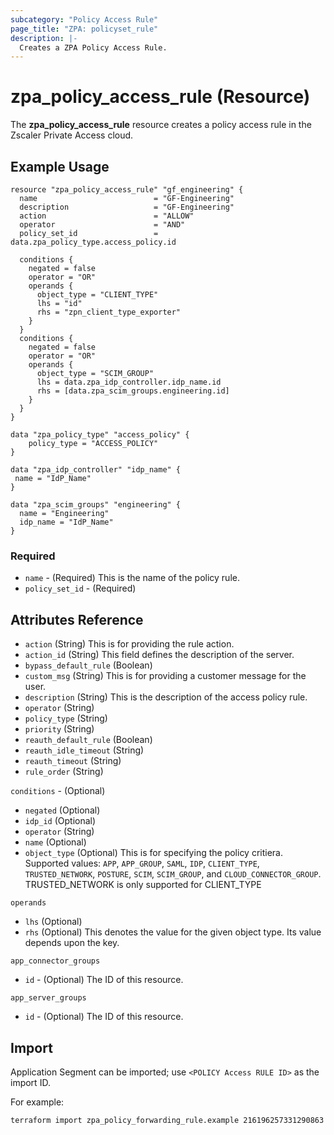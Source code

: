 ```yaml
---
subcategory: "Policy Access Rule"
page_title: "ZPA: policyset_rule"
description: |-
  Creates a ZPA Policy Access Rule.
---
```


# zpa_policy_access_rule (Resource)

The **zpa_policy_access_rule** resource creates a policy access rule in the Zscaler Private Access cloud.

## Example Usage

```hcl
resource "zpa_policy_access_rule" "gf_engineering" {
  name                          = "GF-Engineering"
  description                   = "GF-Engineering"
  action                        = "ALLOW"
  operator                      = "AND"
  policy_set_id                 = data.zpa_policy_type.access_policy.id

  conditions {
    negated = false
    operator = "OR"
    operands {
      object_type = "CLIENT_TYPE"
      lhs = "id"
      rhs = "zpn_client_type_exporter"
    }
  }
  conditions {
    negated = false
    operator = "OR"
    operands {
      object_type = "SCIM_GROUP"
      lhs = data.zpa_idp_controller.idp_name.id
      rhs = [data.zpa_scim_groups.engineering.id]
    }
  }
}
```

```hcl
data "zpa_policy_type" "access_policy" {
    policy_type = "ACCESS_POLICY"
}
```

```hcl
data "zpa_idp_controller" "idp_name" {
 name = "IdP_Name"
}
```

```hcl
data "zpa_scim_groups" "engineering" {
  name = "Engineering"
  idp_name = "IdP_Name"
}
```

### Required

* `name` - (Required) This is the name of the policy rule.
* `policy_set_id` - (Required)

## Attributes Reference

* `action` (String) This is for providing the rule action.
* `action_id` (String) This field defines the description of the server.
* `bypass_default_rule` (Boolean)
* `custom_msg` (String) This is for providing a customer message for the user.
* `description` (String) This is the description of the access policy rule.
* `operator` (String)
* `policy_type` (String)
* `priority` (String)
* `reauth_default_rule` (Boolean)
* `reauth_idle_timeout` (String)
* `reauth_timeout` (String)
* `rule_order` (String)

`conditions` - (Optional)

* `negated` (Optional)
* `idp_id` (Optional)
* `operator` (String)
* `name` (Optional)
* `object_type` (Optional) This is for specifying the policy critiera. Supported values: `APP`, `APP_GROUP`, `SAML`, `IDP`, `CLIENT_TYPE`, `TRUSTED_NETWORK`, `POSTURE`, `SCIM`, `SCIM_GROUP`, and `CLOUD_CONNECTOR_GROUP`. TRUSTED_NETWORK is only supported for CLIENT_TYPE

`operands`

* `lhs` (Optional)
* `rhs` (Optional) This denotes the value for the given object type. Its value depends upon the key.

`app_connector_groups`

* `id` - (Optional) The ID of this resource.

`app_server_groups`

* `id` - (Optional) The ID of this resource.

## Import

Application Segment can be imported; use `<POLICY Access RULE ID>` as the import ID.

For example:

```shell
terraform import zpa_policy_forwarding_rule.example 216196257331290863
```
